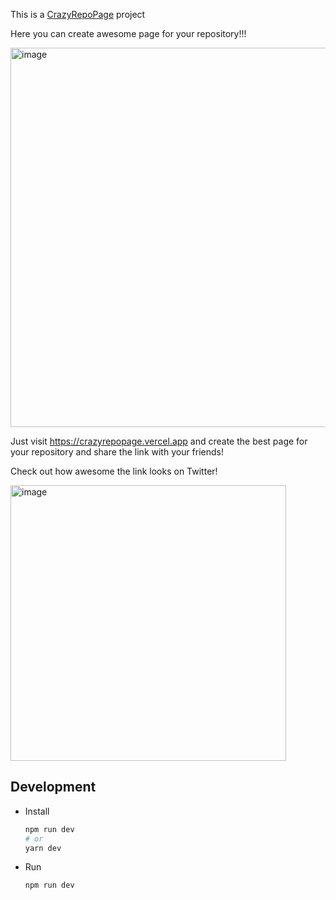 This is a [CrazyRepoPage](https://crazyrepopage.vercel.app) project

Here you can create awesome page for your repository!!!

<img width="607" alt="image" src="https://user-images.githubusercontent.com/18394484/160492120-dca50516-9866-42b9-adbf-dc5818cb76d7.png">

Just visit https://crazyrepopage.vercel.app and create the best page for your repository and share the link with your friends!

Check out how awesome the link looks on Twitter!

<img width="441" alt="image" src="https://user-images.githubusercontent.com/18394484/160492431-31aa6bbb-784e-4a21-ae9e-bcf1d9b716c7.png">

## Development

- Install

  ```bash
  npm run dev
  # or
  yarn dev
  ```

- Run

  ```bash
  npm run dev
  ```
